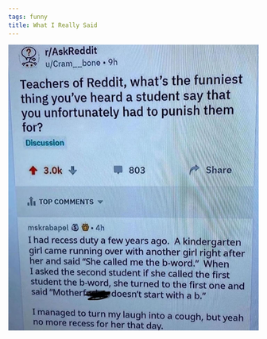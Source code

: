 ```yaml
---
tags: funny
title: What I Really Said
---
```


![motherf.jpg](https://raw.githubusercontent.com/muneer78/muneer78.github.io/master/images/motherf.jpg)
